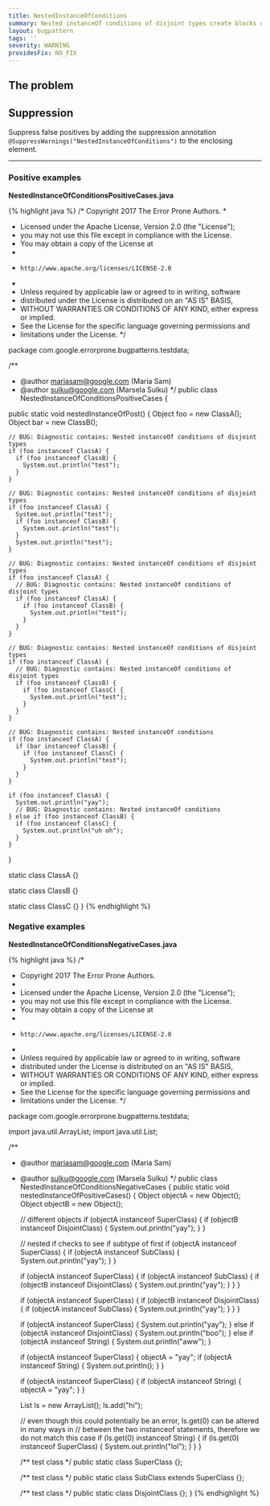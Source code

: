 ```yaml
---
title: NestedInstanceOfConditions
summary: Nested instanceOf conditions of disjoint types create blocks of code that never execute
layout: bugpattern
tags: ''
severity: WARNING
providesFix: NO_FIX
---
```


<!--
*** AUTO-GENERATED, DO NOT MODIFY ***
To make changes, edit the @BugPattern annotation or the explanation in docs/bugpattern.
-->

## The problem


## Suppression
Suppress false positives by adding the suppression annotation `@SuppressWarnings("NestedInstanceOfConditions")` to the enclosing element.

----------

### Positive examples
__NestedInstanceOfConditionsPositiveCases.java__

{% highlight java %}
/* Copyright 2017 The Error Prone Authors.
 *
 * Licensed under the Apache License, Version 2.0 (the "License");
 * you may not use this file except in compliance with the License.
 * You may obtain a copy of the License at
 *
 *     http://www.apache.org/licenses/LICENSE-2.0
 *
 * Unless required by applicable law or agreed to in writing, software
 * distributed under the License is distributed on an "AS IS" BASIS,
 * WITHOUT WARRANTIES OR CONDITIONS OF ANY KIND, either express or implied.
 * See the License for the specific language governing permissions and
 * limitations under the License.
 */

package com.google.errorprone.bugpatterns.testdata;

/**
 * @author mariasam@google.com (Maria Sam)
 * @author sulku@google.com (Marsela Sulku)
 */
public class NestedInstanceOfConditionsPositiveCases {

  public static void nestedInstanceOfPost() {
    Object foo = new ClassA();
    Object bar = new ClassB();

    // BUG: Diagnostic contains: Nested instanceOf conditions of disjoint types
    if (foo instanceof ClassA) {
      if (foo instanceof ClassB) {
        System.out.println("test");
      }
    }

    // BUG: Diagnostic contains: Nested instanceOf conditions of disjoint types
    if (foo instanceof ClassA) {
      System.out.println("test");
      if (foo instanceof ClassB) {
        System.out.println("test");
      }
      System.out.println("test");
    }

    // BUG: Diagnostic contains: Nested instanceOf conditions of disjoint types
    if (foo instanceof ClassA) {
      // BUG: Diagnostic contains: Nested instanceOf conditions of disjoint types
      if (foo instanceof ClassA) {
        if (foo instanceof ClassB) {
          System.out.println("test");
        }
      }
    }

    // BUG: Diagnostic contains: Nested instanceOf conditions of disjoint types
    if (foo instanceof ClassA) {
      // BUG: Diagnostic contains: Nested instanceOf conditions of disjoint types
      if (foo instanceof ClassB) {
        if (foo instanceof ClassC) {
          System.out.println("test");
        }
      }
    }

    // BUG: Diagnostic contains: Nested instanceOf conditions
    if (foo instanceof ClassA) {
      if (bar instanceof ClassB) {
        if (foo instanceof ClassC) {
          System.out.println("test");
        }
      }
    }

    if (foo instanceof ClassA) {
      System.out.println("yay");
      // BUG: Diagnostic contains: Nested instanceOf conditions
    } else if (foo instanceof ClassB) {
      if (foo instanceof ClassC) {
        System.out.println("uh oh");
      }
    }
  }

  static class ClassA {}

  static class ClassB {}

  static class ClassC {}
}
{% endhighlight %}

### Negative examples
__NestedInstanceOfConditionsNegativeCases.java__

{% highlight java %}
/*
 * Copyright 2017 The Error Prone Authors.
 *
 * Licensed under the Apache License, Version 2.0 (the "License");
 * you may not use this file except in compliance with the License.
 * You may obtain a copy of the License at
 *
 *     http://www.apache.org/licenses/LICENSE-2.0
 *
 * Unless required by applicable law or agreed to in writing, software
 * distributed under the License is distributed on an "AS IS" BASIS,
 * WITHOUT WARRANTIES OR CONDITIONS OF ANY KIND, either express or implied.
 * See the License for the specific language governing permissions and
 * limitations under the License.
 */

package com.google.errorprone.bugpatterns.testdata;

import java.util.ArrayList;
import java.util.List;

/**
 * @author mariasam@google.com (Maria Sam)
 * @author sulku@google.com (Marsela Sulku)
 */
public class NestedInstanceOfConditionsNegativeCases {
  public static void nestedInstanceOfPositiveCases() {
    Object objectA = new Object();
    Object objectB = new Object();

    // different objects
    if (objectA instanceof SuperClass) {
      if (objectB instanceof DisjointClass) {
        System.out.println("yay");
      }
    }

    // nested if checks to see if subtype of first
    if (objectA instanceof SuperClass) {
      if (objectA instanceof SubClass) {
        System.out.println("yay");
      }
    }

    if (objectA instanceof SuperClass) {
      if (objectA instanceof SubClass) {
        if (objectB instanceof DisjointClass) {
          System.out.println("yay");
        }
      }
    }

    if (objectA instanceof SuperClass) {
      if (objectB instanceof DisjointClass) {
        if (objectA instanceof SubClass) {
          System.out.println("yay");
        }
      }
    }

    if (objectA instanceof SuperClass) {
      System.out.println("yay");
    } else if (objectA instanceof DisjointClass) {
      System.out.println("boo");
    } else if (objectA instanceof String) {
      System.out.println("aww");
    }

    if (objectA instanceof SuperClass) {
      objectA = "yay";
      if (objectA instanceof String) {
        System.out.println();
      }
    }

    if (objectA instanceof SuperClass) {
      if (objectA instanceof String) {
        objectA = "yay";
      }
    }

    List<Object> ls = new ArrayList<Object>();
    ls.add("hi");

    // even though this could potentially be an error, ls.get(0) can be altered in many ways in
    // between the two instanceof statements, therefore we do not match this case
    if (ls.get(0) instanceof String) {
      if (ls.get(0) instanceof SuperClass) {
        System.out.println("lol");
      }
    }
  }

  /** test class */
  public static class SuperClass {};

  /** test class */
  public static class SubClass extends SuperClass {};

  /** test class */
  public static class DisjointClass {};
}
{% endhighlight %}


